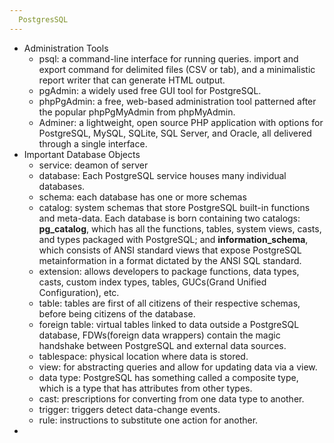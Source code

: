 ```yaml
---
  PostgresSQL
---
```


* Administration Tools
  - psql: a command-line interface for running queries. import and export command for delimited files (CSV or tab), and a minimalistic report writer that can generate HTML output.
  - pgAdmin: a widely used free GUI tool for PostgreSQL.
  - phpPgAdmin: a free, web-based administration tool patterned after the popular phpPgMyAdmin from phpMyAdmin.
  - Adminer: a lightweight, open source PHP application with options for PostgreSQL, MySQL, SQLite, SQL Server, and Oracle, all delivered through a single interface.
* Important Database Objects
  - service: deamon of server
  - database: Each PostgreSQL service houses many individual databases.
  - schema: each database has one or more schemas
  - catalog: system schemas that store PostgreSQL built-in functions and meta-data. Each database is born containing two catalogs: **pg_catalog**, which has all the functions, tables, system views, casts, and types packaged with PostgreSQL; and **information_schema**, which consists of ANSI standard views that expose PostgreSQL metainformation in a format dictated by the ANSI SQL standard.
  - extension:  allows developers to package functions, data types, casts, custom index types, tables, GUCs(Grand Unified Configuration), etc.
  - table: tables are first of all citizens of their respective schemas, before being citizens of the database.
  - foreign table: virtual tables linked to data outside a PostgreSQL database, FDWs(foreign data wrappers) contain the magic handshake between PostgreSQL and external data sources.
  - tablespace: physical location where data is stored.
  - view: for abstracting queries and allow for updating data via a view.
  - data type: PostgreSQL has something called a composite type, which is a type that has attributes from other types.
  - cast: prescriptions for converting from one data type to another.
  - trigger: triggers detect data-change events.
  - rule: instructions to substitute one action for another.
* 
